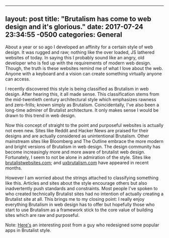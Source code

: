

---
layout: post
title:  "Brutalism has come to web design and it's glorious."
date:   2017-07-24 23:34:55 -0500
categories: General
---

About a year or so ago I developed an affinity for a certain style of web design. It was rugged and raw; nothing like the over loaded, JS lathered websites of today. In saying this I probably sound like an angry, old developer who is fed up with the requirements of modern web design. Though, the truth is these websites remind me of what I love about the web. Anyone with a keyboard and a vision can create something virtually anyone can access.

I recently discovered this style is being classified as Brutalism in web design. After hearing this, it all made sense. This classification stems from the mid-twentieth century architectural style which emphasizes rawness and zero-frills; known simply as Brutalism. Coincidentally, I've also been a long-time admirer of Brutalist architecture. It only makes sense I would be drawn to this trend in web design.

Now this concept of straight to the point and purposeful websites is actually not even new. Sites like Reddit and Hacker News are praised for their designs and are actually considered as unintentional Brutalism. Other mainstream sites like Bloomberg and The Outline embrace the more modern and bright versions of Brutalism in web design. The design community has become increasingly more and more aware of brutalist web design. Fortunately, I seem to not be alone in admiration of the style. Sites like [brutalistwebsites.com](http://brutalistwebsites.com); and [uxbrutalism.com](http://uxbrutalism.com) have appeared in recent months.

However I am worried about the strings attached to classifying something like this. Articles and sites about the style encourage others but also inadvertently push standards and constraints. Most people I've spoken to who created technically Brutalist sites had no intention of actually creating a Brutalist site at all. This brings me to my closing point: I really enjoy everything Brutalism in web design has to offer but hopefully those who start to use Brutalism as a framework stick to the core value of building sites which are raw and purposeful.

Note: [Here's](http://www.pierrebuttin.com/work/brutalist-redesigns/) an interesting post from a guy who redesigned some popular apps in  Brutalist style.